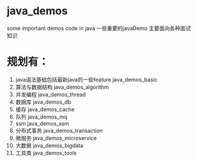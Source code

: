 # java_demos
some important  demos code in java
一些重要的javaDemo 主要面向各种面试知识
# 规划有：
1. java语法基础包括最新java的一些feature java_demos_basic
2. 算法与数据结构 java_demos_algorithm
3. 并发编程 java_demos_thread
4. 数据库 java_demos_db
5. 缓存 java_demos_cache
6. 队列 java_demos_mq
7. ssm java_demos_ssm
8. 分布式事务 java_demos_transaction
9. 微服务 java_demos_microservice
10. 大数据 java_demos_bigdata
11. 工具类 java_demos_tools 
